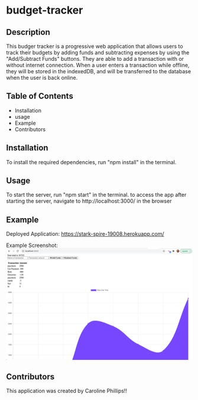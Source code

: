 # budget-tracker

## Description 
This budger tracker is a progressive web application that allows users to track their budgets by adding funds and subtracting expenses by using the "Add/Subtract Funds" buttons. They are able to add a transaction with or without internet connection. When a user enters a transaction while offline, they will be stored in the indexedDB, and will be transferred to the database when the user is back online.

## Table of Contents
- Installation 
- usage 
- Example
- Contributors


## Installation
To install the required dependencies, run "npm install" in the terminal.


## Usage
To start the server, run "npm start" in the terminal. to access the app after starting the server, navigate to http://localhost:3000/ in the browser

## Example
Deployed Application: https://stark-spire-19008.herokuapp.com/

Example Screenshot: 
![](./public/assets/images/budget-tracker.png)


## Contributors

This application was created by Caroline Phillips!!